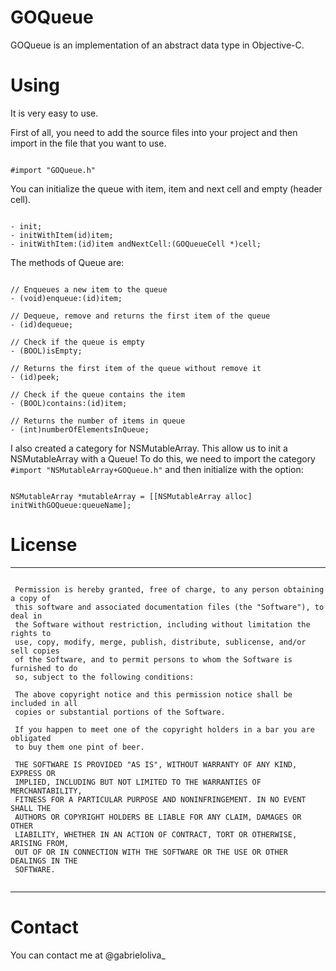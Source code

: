 GOQueue
=======

GOQueue is an implementation of an abstract data type in Objective-C. 

# Using
It is very easy to use.

First of all, you need to add the source files into your project and then import in the file that you want to use.
```  objc

#import "GOQueue.h"
```

You can initialize the queue with item, item and next cell and empty (header cell).
```  objc

- init;
- initWithItem(id)item;
- initWithItem:(id)item andNextCell:(GOQueueCell *)cell;
```

The methods of Queue are:
``` objc

// Enqueues a new item to the queue
- (void)enqueue:(id)item;

// Dequeue, remove and returns the first item of the queue
- (id)dequeue;

// Check if the queue is empty
- (BOOL)isEmpty;

// Returns the first item of the queue without remove it
- (id)peek;

// Check if the queue contains the item
- (BOOL)contains:(id)item;

// Returns the number of items in queue
- (int)numberOfElementsInQueue;
```

I also created a category for NSMutableArray. This allow us to init a NSMutableArray with a Queue!
To do this, we need to import the category `#import "NSMutableArray+GOQueue.h"` and then initialize with the option:
``` objc

NSMutableArray *mutableArray = [[NSMutableArray alloc] initWithGOQueue:queueName];

```

# License
---

```

 Permission is hereby granted, free of charge, to any person obtaining a copy of
 this software and associated documentation files (the "Software"), to deal in
 the Software without restriction, including without limitation the rights to
 use, copy, modify, merge, publish, distribute, sublicense, and/or sell copies
 of the Software, and to permit persons to whom the Software is furnished to do
 so, subject to the following conditions:
 
 The above copyright notice and this permission notice shall be included in all
 copies or substantial portions of the Software.
 
 If you happen to meet one of the copyright holders in a bar you are obligated
 to buy them one pint of beer.
 
 THE SOFTWARE IS PROVIDED "AS IS", WITHOUT WARRANTY OF ANY KIND, EXPRESS OR
 IMPLIED, INCLUDING BUT NOT LIMITED TO THE WARRANTIES OF MERCHANTABILITY,
 FITNESS FOR A PARTICULAR PURPOSE AND NONINFRINGEMENT. IN NO EVENT SHALL THE
 AUTHORS OR COPYRIGHT HOLDERS BE LIABLE FOR ANY CLAIM, DAMAGES OR OTHER
 LIABILITY, WHETHER IN AN ACTION OF CONTRACT, TORT OR OTHERWISE, ARISING FROM,
 OUT OF OR IN CONNECTION WITH THE SOFTWARE OR THE USE OR OTHER DEALINGS IN THE
 SOFTWARE.
 
 ```
 ---
 
# Contact
 
You can contact me at @gabrieloliva_
